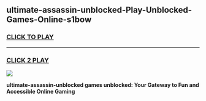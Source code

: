 
## ultimate-assassin-unblocked-Play-Unblocked-Games-Online-s1bow
<h3>
<a href="https://premium76.site?title=ultimate-assassin-unblocked&ref=25A">CLICK TO PLAY</a></h3>
<hr>

<h3>
<a href="https://premium76.site?title=ultimate-assassin-unblocked&ref=25A">CLICK 2 PLAY</a>
  
</h3>

<a href="https://premium76.site?title=ultimate-assassin-unblocked&ref=25A"><img src="https://clearcache.store/games.png"></a>


**ultimate-assassin-unblocked games unblocked: Your Gateway to Fun and Accessible Online Gaming**
